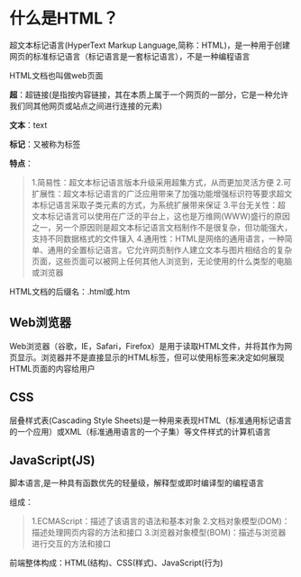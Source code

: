 

# []()什么是HTML？

超文本标记语言(HyperText Markup Language,简称：HTML)，是一种用于创建网页的标准标记语言（标记语言是一套标记语言），不是一种编程语言

HTML文档也叫做web页面

**超**：超链接(是指按内容链接，其在本质上属于一个网页的一部分，它是一种允许我们同其他网页或站点之间进行连接的元素)

**文本**：text

**标记**：又被称为标签

**特点**：

>1.简易性：超文本标记语言版本升级采用超集方式，从而更加灵活方便
>2.可扩展性：超文本标记语言的广泛应用带来了加强功能增强标识符等要求超文本标记语言采取子类元素的方式，为系统扩展带来保证
>3.平台无关性：超文本标记语言可以使用在广泛的平台上，这也是万维网(WWW)盛行的原因之一，另一个原因则是超文本标记语言文档制作不是很复杂，但功能强大，支持不同数据格式的文件镶入
>4.通用性：HTML是网络的通用语言，一种简单、通用的全置标记语言。它允许网页制作人建立文本与图片相结合的复杂页面，这些页面可以被网上任何其他人浏览到，无论使用的什么类型的电脑或浏览器

HTML文档的后缀名：.html或.htm

## []()Web浏览器

Web浏览器（谷歌，IE，Safari，Firefox）是用于读取HTML文件，并将其作为网页显示。浏览器并不是直接显示的HTML标签，但可以使用标签来决定如何展现HTML页面的内容给用户

## []()CSS

层叠样式表(Cascading Style Sheets)是一种用来表现HTML（标准通用标记语言的一个应用）或XML（标准通用语言的一个子集）等文件样式的计算机语言

## []()JavaScript(JS)

脚本语言,是一种具有函数优先的轻量级，解释型或即时编译型的编程语言

组成：

>1.ECMAScript：描述了该语言的语法和基本对象
>2.文档对象模型(DOM)：描述处理网页内容的方法和接口
>3.浏览器对象模型(BOM)：描述与浏览器进行交互的方法和接口

前端整体构成：HTML(结构)、CSS(样式)、JavaScript(行为)
